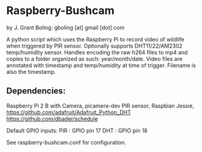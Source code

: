 # Raspberry-Bushcam
by J. Grant Boling: gboling [at] gmail [dot] com

A python script which uses the Raspberry Pi to record video of wildlife when triggered by PIR sensor. 
Optionally supports DHT11/22/AM2302 temp/humidity sensor.
Handles encoding the raw h264 files to mp4 and copies to a folder organized as such: year/month/date.
Video files are annotated with timestamp and temp/humidity at time of trigger. Filename is also the timestamp.

Dependencies:
------------

Raspberry Pi 2 B with Camera, picamera-dev
PIR sensor,
Raspbian Jessie,
https://github.com/adafruit/Adafruit_Python_DHT
https://github.com/dbader/schedule

Default GPIO inputs:
PIR : GPIO pin 17
DHT : GPIO pin 18

See raspberry-bushcam.conf for configuration.
